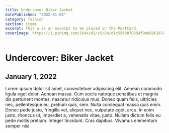 ```yaml
---
title: Undercover Biker Jacket
datePublished: "2022-01-01"
category: fashion
section: items
excerpt: This a is an excerpt to be placed in the PostCard.
coverImage: https://i.pinimg.com/564x/d1/c5/54/d1c5548070354f0e66861b7d78b83baf.jpg
---
```


# Undercover: Biker Jacket

## January 1, 2022

Lorem ipsum dolor sit amet, consectetuer adipiscing elit. Aenean commodo ligula eget dolor. Aenean massa. Cum sociis natoque penatibus et magnis dis parturient montes, nascetur ridiculus mus. Donec quam felis, ultricies nec, pellentesque eu, pretium quis, sem. Nulla consequat massa quis enim. Donec pede justo, fringilla vel, aliquet nec, vulputate eget, arcu. In enim justo, rhoncus ut, imperdiet a, venenatis vitae, justo. Nullam dictum felis eu pede mollis pretium. Integer tincidunt. Cras dapibus. Vivamus elementum semper nisi.
